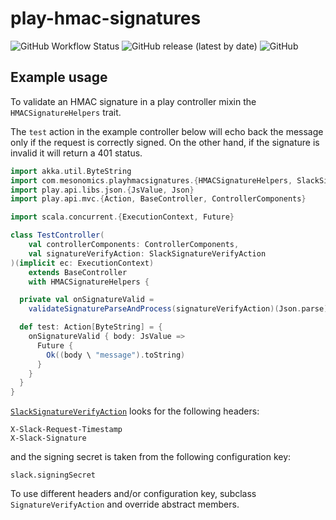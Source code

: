 # play-hmac-signatures

![GitHub Workflow Status](https://img.shields.io/github/workflow/status/phelps-sg/play-hmac-signatures/CI)
![GitHub release (latest by date)](https://img.shields.io/github/v/release/phelps-sg/play-hmac-signatures)
![GitHub](https://img.shields.io/github/license/phelps-sg/play-hmac-signatures?color=blue)

## Example usage

To validate an HMAC signature in a play controller mixin the `HMACSignatureHelpers` trait.

The `test` action in the example controller below will echo back the message only if the request is correctly signed.  On the other hand, if the signature is invalid it will return a 401 status.

~~~scala
import akka.util.ByteString
import com.mesonomics.playhmacsignatures.{HMACSignatureHelpers, SlackSignatureVerifyAction}
import play.api.libs.json.{JsValue, Json}
import play.api.mvc.{Action, BaseController, ControllerComponents}

import scala.concurrent.{ExecutionContext, Future}

class TestController(
    val controllerComponents: ControllerComponents,
    val signatureVerifyAction: SlackSignatureVerifyAction
)(implicit ec: ExecutionContext)
    extends BaseController
    with HMACSignatureHelpers {

  private val onSignatureValid =
    validateSignatureParseAndProcess(signatureVerifyAction)(Json.parse)(_)

  def test: Action[ByteString] = {
    onSignatureValid { body: JsValue =>
      Future {
        Ok((body \ "message").toString)
      }
    }
  }
}
~~~

[`SlackSignatureVerifyAction`](https://github.com/phelps-sg/play-hmac-signatures/blob/main/src/main/scala/com/mesonomics/playhmacsignatures/SlackSignatureVerifyAction.scala) looks for the following headers:

~~~
X-Slack-Request-Timestamp
X-Slack-Signature
~~~

and the signing secret is taken from the following configuration key:

~~~
slack.signingSecret
~~~~

To use different headers and/or configuration key, subclass `SignatureVerifyAction` and override abstract members.
